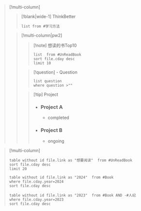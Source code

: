 




> [!multi-column]
>
>> [!blank|wide-1]
>> ThinkBetter
>> 
>> ```dataview 
>> list from #学习方法
>> ```
>
> > [!multi-column|pw2]
> >
> > > [!note] 想读的书Top10
> > > ```dataview
> > > list  from #UnReadBook 
> > > sort file.cday desc
> > > limit 10
> > > ```
> >
> > > [!question] - Question
> > > ```dataview
> > >list question
> > >where question >""
> > >```
> >
> > > [!tip] Project
> > > - ### Project A
> > > 	- completed
> > > - ### Project B
> > > 	- ongoing
>

> [!multi-column]
> 
> 
> ```dataview
> table without id file.link as "想要阅读"  from #UnReadBook 
> sort file.cday desc
> limit 20
> ```
> 
> ```dataview
> table without id file.link as "2024"  from #Book 
> where file.cday.year=2024
> sort file.cday desc
> ```
>
> ```dataview
> table without id file.link as "2023"  from #Book AND -#人纪
> where file.cday.year=2023
> sort file.cday desc
> ```
> 